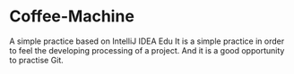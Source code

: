 # Coffee-Machine
A simple practice based on IntelliJ IDEA Edu
It is a simple practice in order to feel the developing processing of a project.
And it is a good opportunity to practise Git.
